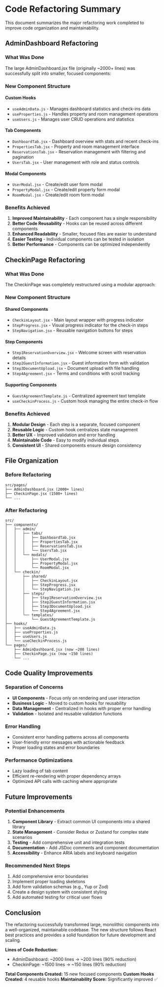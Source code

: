 # Code Refactoring Summary

This document summarizes the major refactoring work completed to improve code organization and maintainability.

## AdminDashboard Refactoring

### What Was Done
The large AdminDashboard.jsx file (originally ~2000+ lines) was successfully split into smaller, focused components:

### New Component Structure

#### Custom Hooks
- `useAdminData.js` - Manages dashboard statistics and check-ins data
- `useProperties.js` - Handles property and room management operations
- `useUsers.js` - Manages user CRUD operations and statistics

#### Tab Components
- `DashboardTab.jsx` - Dashboard overview with stats and recent check-ins
- `PropertiesTab.jsx` - Property and room management interface
- `ReservationsTab.jsx` - Reservation management with filtering and pagination
- `UsersTab.jsx` - User management with role and status controls

#### Modal Components
- `UserModal.jsx` - Create/edit user form modal
- `PropertyModal.jsx` - Create/edit property form modal
- `RoomModal.jsx` - Create/edit room form modal

### Benefits Achieved
1. **Improved Maintainability** - Each component has a single responsibility
2. **Better Code Reusability** - Hooks can be reused across different components
3. **Enhanced Readability** - Smaller, focused files are easier to understand
4. **Easier Testing** - Individual components can be tested in isolation
5. **Better Performance** - Components can be optimized independently

## CheckinPage Refactoring

### What Was Done
The CheckinPage was completely restructured using a modular approach:

### New Component Structure

#### Shared Components
- `CheckinLayout.jsx` - Main layout wrapper with progress indicator
- `StepProgress.jsx` - Visual progress indicator for the check-in steps
- `StepNavigation.jsx` - Reusable navigation buttons for steps

#### Step Components
- `Step1ReservationOverview.jsx` - Welcome screen with reservation details
- `Step2GuestInformation.jsx` - Guest information form with validation
- `Step3DocumentUpload.jsx` - Document upload with file handling
- `Step4Agreement.jsx` - Terms and conditions with scroll tracking

#### Supporting Components
- `GuestAgreementTemplate.js` - Centralized agreement text template
- `useCheckinProcess.js` - Custom hook managing the entire check-in flow

### Benefits Achieved
1. **Modular Design** - Each step is a separate, focused component
2. **Reusable Logic** - Custom hook centralizes state management
3. **Better UX** - Improved validation and error handling
4. **Maintainable Code** - Easy to modify individual steps
5. **Consistent UI** - Shared components ensure design consistency

## File Organization

### Before Refactoring
```
src/pages/
├── AdminDashboard.jsx (2000+ lines)
├── CheckinPage.jsx (1500+ lines)
└── ...
```

### After Refactoring
```
src/
├── components/
│   ├── admin/
│   │   ├── tabs/
│   │   │   ├── DashboardTab.jsx
│   │   │   ├── PropertiesTab.jsx
│   │   │   ├── ReservationsTab.jsx
│   │   │   └── UsersTab.jsx
│   │   └── modals/
│   │       ├── UserModal.jsx
│   │       ├── PropertyModal.jsx
│   │       └── RoomModal.jsx
│   └── checkin/
│       ├── shared/
│       │   ├── CheckinLayout.jsx
│       │   ├── StepProgress.jsx
│       │   └── StepNavigation.jsx
│       ├── steps/
│       │   ├── Step1ReservationOverview.jsx
│       │   ├── Step2GuestInformation.jsx
│       │   ├── Step3DocumentUpload.jsx
│       │   └── Step4Agreement.jsx
│       └── templates/
│           └── GuestAgreementTemplate.js
├── hooks/
│   ├── useAdminData.js
│   ├── useProperties.js
│   ├── useUsers.js
│   └── useCheckinProcess.js
└── pages/
    ├── AdminDashboard.jsx (now ~200 lines)
    ├── CheckinPage.jsx (now ~150 lines)
    └── ...
```

## Code Quality Improvements

### Separation of Concerns
- **UI Components** - Focus only on rendering and user interaction
- **Business Logic** - Moved to custom hooks for reusability
- **Data Management** - Centralized in hooks with proper error handling
- **Validation** - Isolated and reusable validation functions

### Error Handling
- Consistent error handling patterns across all components
- User-friendly error messages with actionable feedback
- Proper loading states and error boundaries

### Performance Optimizations
- Lazy loading of tab content
- Efficient re-rendering with proper dependency arrays
- Optimized API calls with caching where appropriate

## Future Improvements

### Potential Enhancements
1. **Component Library** - Extract common UI components into a shared library
2. **State Management** - Consider Redux or Zustand for complex state scenarios
3. **Testing** - Add comprehensive unit and integration tests
4. **Documentation** - Add JSDoc comments and component documentation
5. **Accessibility** - Enhance ARIA labels and keyboard navigation

### Recommended Next Steps
1. Add comprehensive error boundaries
2. Implement proper loading skeletons
3. Add form validation schemas (e.g., Yup or Zod)
4. Create a design system with consistent styling
5. Add automated testing for critical user flows

## Conclusion

The refactoring successfully transformed large, monolithic components into a well-organized, maintainable codebase. The new structure follows React best practices and provides a solid foundation for future development and scaling.

**Lines of Code Reduction:**
- AdminDashboard: ~2000 lines → ~200 lines (90% reduction)
- CheckinPage: ~1500 lines → ~150 lines (90% reduction)

**Total Components Created:** 15 new focused components
**Custom Hooks Created:** 4 reusable hooks
**Maintainability Score:** Significantly improved ✅
